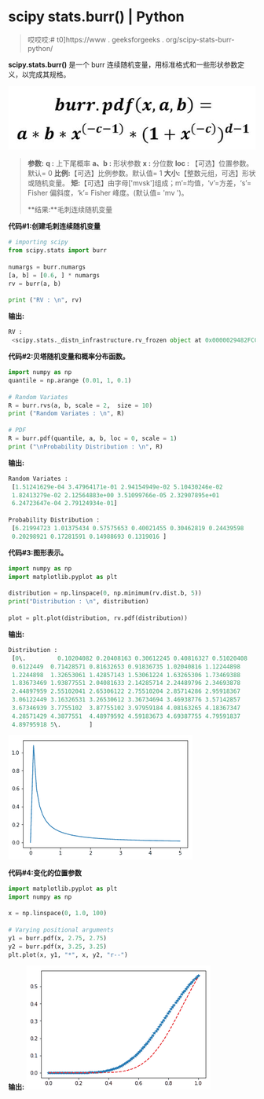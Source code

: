 # scipy stats.burr() | Python

> 哎哎哎:# t0]https://www . geeksforgeeks . org/scipy-stats-burr-python/

**scipy.stats.burr()** 是一个 burr 连续随机变量，用标准格式和一些形状参数定义，以完成其规格。

![](img/3fff29ca1fb668f7535ae5bc626977b8.png)

> **参数:**
> **q :** 上下尾概率
> **a、b :** 形状参数
> **x :** 分位数
> **loc :** 【可选】位置参数。默认= 0
> **比例:**【可选】比例参数。默认值= 1
> **大小:**【整数元组，可选】形状或随机变量。
> **矩:**【可选】由字母['mvsk']组成；m’=均值，‘v’=方差，‘s’= Fisher 偏斜度，‘k’= Fisher 峰度。(默认值= 'mv ')。
> 
> **结果:**毛刺连续随机变量

**代码#1:创建毛刺连续随机变量**

```py
# importing scipy
from scipy.stats import burr

numargs = burr.numargs
[a, b] = [0.6, ] * numargs
rv = burr(a, b)

print ("RV : \n", rv)
```

**输出:**

```py
RV : 
 <scipy.stats._distn_infrastructure.rv_frozen object at 0x0000029482FCC438>

```

**代码#2:贝塔随机变量和概率分布函数。**

```py
import numpy as np
quantile = np.arange (0.01, 1, 0.1)

# Random Variates
R = burr.rvs(a, b, scale = 2,  size = 10)
print ("Random Variates : \n", R)

# PDF
R = burr.pdf(quantile, a, b, loc = 0, scale = 1)
print ("\nProbability Distribution : \n", R)
```

**输出:**

```py
Random Variates : 
 [1.51241629e-04 3.47964171e-01 2.94154949e-02 5.10430246e-02
 1.82413279e-02 2.12564883e+00 3.51099766e-05 2.32907895e+01
 6.24723647e-04 2.79124934e-01]

Probability Distribution : 
 [6.21994723 1.01375434 0.57575653 0.40021455 0.30462819 0.24439598
 0.20298921 0.17281591 0.14988693 0.1319016 ] 
```

**代码#3:图形表示。**

```py
import numpy as np
import matplotlib.pyplot as plt

distribution = np.linspace(0, np.minimum(rv.dist.b, 5))
print("Distribution : \n", distribution)

plot = plt.plot(distribution, rv.pdf(distribution))
```

**输出:**

```py
Distribution : 
 [0\.         0.10204082 0.20408163 0.30612245 0.40816327 0.51020408
 0.6122449  0.71428571 0.81632653 0.91836735 1.02040816 1.12244898
 1.2244898  1.32653061 1.42857143 1.53061224 1.63265306 1.73469388
 1.83673469 1.93877551 2.04081633 2.14285714 2.24489796 2.34693878
 2.44897959 2.55102041 2.65306122 2.75510204 2.85714286 2.95918367
 3.06122449 3.16326531 3.26530612 3.36734694 3.46938776 3.57142857
 3.67346939 3.7755102  3.87755102 3.97959184 4.08163265 4.18367347
 4.28571429 4.3877551  4.48979592 4.59183673 4.69387755 4.79591837
 4.89795918 5\.        ]
```

![](img/31431dd2a6a9e174b088c59ca43e06e4.png)

**代码#4:变化的位置参数**

```py
import matplotlib.pyplot as plt
import numpy as np

x = np.linspace(0, 1.0, 100)

# Varying positional arguments
y1 = burr.pdf(x, 2.75, 2.75)
y2 = burr.pdf(x, 3.25, 3.25)
plt.plot(x, y1, "*", x, y2, "r--")
```

**输出:**
![](img/06e37bb17de560e0b5876341c3f1db26.png)